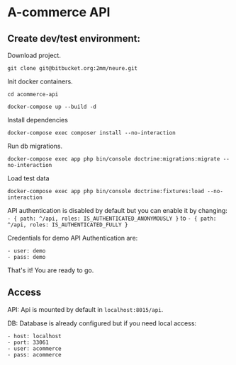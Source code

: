 # A-commerce API



## Create dev/test environment:

Download project.
    
```
git clone git@bitbucket.org:2mm/neure.git
```

Init docker containers.

```
cd acommerce-api

docker-compose up --build -d
```
   
Install dependencies

```
docker-compose exec composer install --no-interaction
``` 
   
Run db migrations.

```
docker-compose exec app php bin/console doctrine:migrations:migrate --no-interaction
```   

Load test data

```
docker-compose exec app php bin/console doctrine:fixtures:load --no-interaction
```   

API authentication is disabled by default but you can enable it by changing: `- { path: ^/api, roles: IS_AUTHENTICATED_ANONYMOUSLY }` to `- { path: ^/api, roles: IS_AUTHENTICATED_FULLY }`

Credentials for demo API Authentication are:

    - user: demo
    - pass: demo

That's it! You are ready to go.

## Access

API: Api is mounted by default in `localhost:8015/api`.

DB: Database is already configured but if you need local access: 

    - host: localhost
    - port: 33061
    - user: acommerce
    - pass: acommerce





    